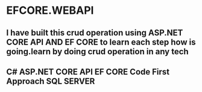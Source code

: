 # EFCORE.WEBAPI
I have  built this crud operation using ASP.NET CORE API AND EF CORE to learn each step how is going.learn by doing crud operation in any tech 
------------------------------------------------------------------------------------------------
C#
ASP.NET CORE API 
EF CORE 
Code First Approach
SQL SERVER 
-----------------------------------------------------------------------------------------------
